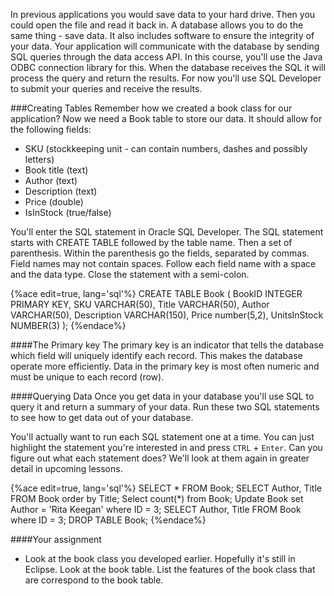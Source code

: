 <!--djw:done-->
In previous applications you would save data to your hard drive. Then you could open the file and read it back in. A database allows you to do the same thing - save data. It also includes software to ensure the integrity of your data. Your application will communicate with the database by sending SQL queries through the data access API. In this course, you'll use the Java ODBC  connection library for this. When the database receives the SQL it will process the query and return the results.  For now you'll use SQL Developer to submit your queries and receive the results.

###Creating Tables
Remember how we created a book class for our application? Now we need a Book table to store our data. It should allow for the following fields: 
* SKU (stockkeeping unit - can contain numbers, dashes and possibly letters)
* Book title (text)
* Author (text)
* Description (text)
* Price (double)
* IsInStock (true/false)

You'll enter the SQL statement in Oracle SQL Developer. The SQL statement starts with CREATE TABLE followed by the table name. Then a set of parenthesis. Within the parenthesis go the fields, separated by commas. Field names may not contain spaces. Follow each field name with a space and the data type. Close the statement with a semi-colon.

{%ace edit=true, lang='sql'%}
CREATE TABLE Book (
    BookID INTEGER PRIMARY KEY,
    SKU VARCHAR(50),
    Title VARCHAR(50),
    Author VARCHAR(50),
    Description VARCHAR(150),
    Price number(5,2),
    UnitsInStock NUMBER(3)
);
{%endace%}

####The Primary key
The primary key is an indicator that tells the database which field will uniquely identify each record. This makes the database operate more efficiently. Data in the primary key is most often numeric and must be unique to each record (row).


####Querying Data
Once you get data in your database you'll use SQL to query it and return a summary of your data. Run these two SQL statements to see how to get data out of your database.

You'll actually want to run each SQL statement one at a time. You can just highlight the statement you're interested in and press ```CTRL``` + ```Enter```.
Can you figure out what each statement does? We'll look at them again in greater detail in upcoming lessons.

{%ace edit=true, lang='sql'%}
SELECT * FROM Book;
SELECT Author, Title FROM Book order by Title;
Select count(*) from Book;
Update Book set Author = 'Rita Keegan' where ID = 3;
SELECT Author, Title FROM Book where ID = 3;
DROP TABLE Book;
{%endace%}

####Your assignment
* Look at the book class you developed earlier. Hopefully it's still in Eclipse. Look at the book table. List the features of the book class that are correspond to the book table.


